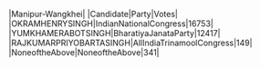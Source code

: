 
|Manipur-Wangkhei|
|Candidate|Party|Votes|
|OKRAMHENRYSINGH|IndianNationalCongress|16753|
|YUMKHAMERABOTSINGH|BharatiyaJanataParty|12417|
|RAJKUMARPRIYOBARTASINGH|AllIndiaTrinamoolCongress|149|
|NoneoftheAbove|NoneoftheAbove|341|
